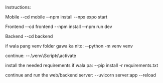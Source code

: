 Instructions:



Mobile
--cd mobile 
--npm install
--npx expo start


Frontend
--cd frontend
--npm install
--npm run dev

Backend
--cd backend

if wala pang venv folder gawa ka nito:
--python -m venv venv

continue:
--.\venv\Scripts\activate

install the needed requirements if wala pa:
--pip install -r requirements.txt

continue and run the web/backend server:
--uvicorn server:app --reload 
